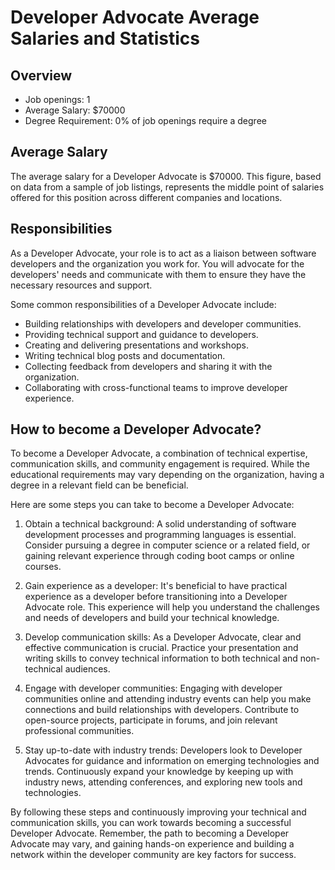 # Developer Advocate Average Salaries and Statistics

## Overview
- Job openings: 1
- Average Salary: $70000
- Degree Requirement: 0% of job openings require a degree

## Average Salary
The average salary for a Developer Advocate is $70000. This figure, based on data from a sample of job listings, represents the middle point of salaries offered for this position across different companies and locations.

## Responsibilities

As a Developer Advocate, your role is to act as a liaison between software developers and the organization you work for. You will advocate for the developers' needs and communicate with them to ensure they have the necessary resources and support.

Some common responsibilities of a Developer Advocate include:

- Building relationships with developers and developer communities.
- Providing technical support and guidance to developers.
- Creating and delivering presentations and workshops.
- Writing technical blog posts and documentation.
- Collecting feedback from developers and sharing it with the organization.
- Collaborating with cross-functional teams to improve developer experience.

## How to become a Developer Advocate?

To become a Developer Advocate, a combination of technical expertise, communication skills, and community engagement is required. While the educational requirements may vary depending on the organization, having a degree in a relevant field can be beneficial.

Here are some steps you can take to become a Developer Advocate:

1. Obtain a technical background: A solid understanding of software development processes and programming languages is essential. Consider pursuing a degree in computer science or a related field, or gaining relevant experience through coding boot camps or online courses.

2. Gain experience as a developer: It's beneficial to have practical experience as a developer before transitioning into a Developer Advocate role. This experience will help you understand the challenges and needs of developers and build your technical knowledge.

3. Develop communication skills: As a Developer Advocate, clear and effective communication is crucial. Practice your presentation and writing skills to convey technical information to both technical and non-technical audiences.

4. Engage with developer communities: Engaging with developer communities online and attending industry events can help you make connections and build relationships with developers. Contribute to open-source projects, participate in forums, and join relevant professional communities.

5. Stay up-to-date with industry trends: Developers look to Developer Advocates for guidance and information on emerging technologies and trends. Continuously expand your knowledge by keeping up with industry news, attending conferences, and exploring new tools and technologies.

By following these steps and continuously improving your technical and communication skills, you can work towards becoming a successful Developer Advocate. Remember, the path to becoming a Developer Advocate may vary, and gaining hands-on experience and building a network within the developer community are key factors for success.